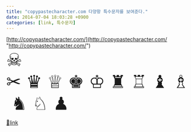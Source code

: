 ```yaml
---
title: "copypastecharacter.com 다양항 특수문자를 보여준다."
date: 2014-07-04 18:03:28 +0900
categories: [link, 특수문자]
---
```


[http://copypastecharacter.com/](http://copypastecharacter.com/ "http://copypastecharacter.com/")  
<font size="7">☠✂ ♛ ♕ ♚ ♔ ♜ ♖ ♝ ♗ ♞ ♘ ♟</font>


[🔗link](http://www.mins01.com/mh/tech/read/890)